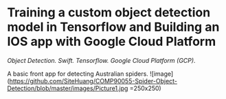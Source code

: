 # Training a custom object detection model in Tensorflow and Building an IOS app with Google Cloud Platform
_Object Detection. Swift. Tensorflow. Google Cloud Platform (GCP)_.

A basic front app for detecting Australian spiders. 
![image](https://github.com/SiteHuang/COMP90055-Spider-Object-Detection/blob/master/images/Picture1.jpg =250x250)
